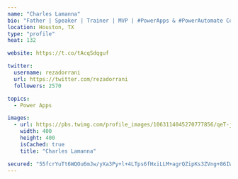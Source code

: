 ```yaml
---
name: "Charles Lamanna"
bio: "Father | Speaker | Trainer | MVP | #PowerApps & #PowerAutomate Community Super User | YouTuber Right-pointing triangle http://youtube.com/c/rezadorrani | Learn - Share - Clockwise rightwards and leftwards open circle arrows"
location: Houston, TX
type: "profile"
heat: 132

website: https://t.co/tAcqSdqguf

twitter:
  username: rezadorrani
  url: https://twitter.com/rezadorrani
  followers: 2570

topics:
  - Power Apps

images:
  - url: https://pbs.twimg.com/profile_images/1063114045270777856/qeT-jpWr_400x400.jpg
    width: 400
    height: 400
    isCached: true
    title: "Charles Lamanna"

secured: "55fcrYuTt6WQOu6mJw/yXa3Py+l+4LTps6fHxiLLM+agrQZipKs3ZVng+86IWDv0HZCBsjKSsqf48fI+nLA3HUlxkJwowWF6nN4B64bwxqtp1dySov0oBR6yDy52IXK6qD++rmQesD+9uZAdp+mSF1NENDnuR/d2UMzXoxrZ1vyAUPQrywMWp7o2nLz1ewSRDL4F0CoF40BJhibmKxRChbr8Hl1WnV2scdUHnepZ9oggfKuzpLHY35RGXyQgpkwrMjNqeLC2euT2yUiGg3VBjXOUPNVkt0mKl32/5JD+VAoP3z1rNQzo0IxM/KVHvBYmI1cVSrdZYMXxyixxyCZIDvIwtcpUOdku9u9o7X78I9YzLG0wztJ9m76/npEVWq7AjHK6phYMDYG15dI/8u4oG/bfuTqBGn8vI5yfyuvMXJc=;WTXj6vrhh2edQRVRWh1sZA=="
---
```


